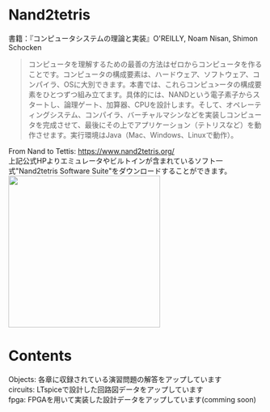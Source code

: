 # Nand2tetris
書籍：『コンピュータシステムの理論と実装』O'REILLY, Noam Nisan, Shimon Schocken<br>
>コンピュータを理解するための最善の方法はゼロからコンピュータを作ることです。コンピュータの構成要素は、ハードウェア、ソフトウェア、コンパイラ、OSに大別できます。本書では、これらコンピュ>ータの構成要素をひとつずつ組み立てます。具体的には、NANDという電子素子からスタートし、論理ゲート、加算器、CPUを設計します。そして、オペレーティングシステム、コンパイラ、バーチャルマシンなどを実装しコンピュータを完成させて、最後にその上でアプリケーション（テトリスなど）を動作させます。実行環境はJava（Mac、Windows、Linuxで動作）。<br>

From Nand to Tettis: https://www.nand2tetris.org/ <br>
上記公式HPよりエミュレータやビルトインが含まれているソフト一式"Nand2tetris Software Suite"をダウンロードすることができます。<br>
<img src="https://user-images.githubusercontent.com/74296872/157625149-95abf136-e6d1-490b-bef9-544da566ea28.jpeg" width="300">


# Contents
Objects: 各章に収録されている演習問題の解答をアップしています<br>
circuits: LTspiceで設計した回路図データをアップしています <br>
fpga: FPGAを用いて実装した設計データをアップしています(comming soon)<br>
